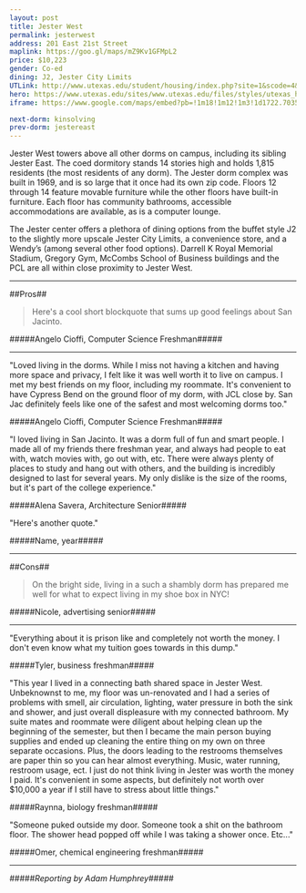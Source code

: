 ```yaml
---
layout: post
title: Jester West
permalink: jesterwest
address: 201 East 21st Street
maplink: https://goo.gl/maps/mZ9Kv1GFMpL2
price: $10,223
gender: Co-ed
dining: J2, Jester City Limits
UTLink: http://www.utexas.edu/student/housing/index.php?site=1&scode=4&id=126
hero: https://www.utexas.edu/sites/www.utexas.edu/files/styles/utexas_hero_photo_image/public/hero-photos/maincampus_hero.jpg?itok=i1E3qQY4
iframe: https://www.google.com/maps/embed?pb=!1m18!1m12!1m3!1d1722.703554574819!2d-97.73743044188875!3d30.28246991167159!2m3!1f0!2f0!3f0!3m2!1i1024!2i768!4f13.1!3m3!1m2!1s0x8644b59c070c71b1%3A0x160cfe70b943e9a3!2sJester+West+Dormitory%2C+Jester+Cir%2C+Austin%2C+TX+78712!5e0!3m2!1sen!2sus!4v1462317318739

next-dorm: kinsolving
prev-dorm: jestereast
---
```


Jester West towers above all other dorms on campus, including its sibling Jester East. The coed dormitory stands 14 stories high and holds 1,815 residents (the most residents of any dorm). The Jester dorm complex was built in 1969, and is so large that it once had its own zip code. Floors 12 through 14 feature movable furniture while the other floors have built-in furniture. Each floor has community bathrooms, accessible accommodations are available, as is a computer lounge. 

The Jester center offers a plethora of dining options from the buffet style J2 to the slightly more upscale Jester City Limits, a convenience store, and a Wendy’s (among several other food options). Darrell K Royal Memorial Stadium, Gregory Gym, McCombs School of Business buildings and the PCL are all within close proximity to Jester West.

---

##Pros##

> Here's a cool short blockquote that sums up good feelings about San Jacinto.

#####Angelo Cioffi, Computer Science Freshman#####

---

"Loved living in the dorms. While I miss not having a kitchen and having more space and privacy, I felt like it was well worth it to live on campus. I met my best friends on my floor, including my roommate. It's convenient to have Cypress Bend on the ground floor of my dorm, with JCL close by. San Jac definitely feels like one of the safest and most welcoming dorms too." 

#####Angelo Cioffi, Computer Science Freshman#####

"I loved living in San Jacinto. It was a dorm full of fun and smart people. I made all of my friends there freshman year, and always had people to eat with, watch movies with, go out with, etc. There were always plenty of places to study and hang out with others, and the building is incredibly designed to last for several years. My only dislike is the size of the rooms, but it's part of the college experience."

#####Alena Savera, Architecture Senior#####

"Here's another quote."

#####Name, year#####

---

##Cons##

> On the bright side, living in a such a shambly dorm has prepared me well for what to expect living in my shoe box in NYC!

#####Nicole, advertising senior#####

---

"Everything about it is prison like and completely not worth the money. I don't even know what my tuition goes towards in this dump."

#####Tyler, business freshman#####

"This year I lived in a connecting bath shared space in Jester West. Unbeknownst to me, my floor was un-renovated and I had a series of problems with smell, air circulation, lighting, water pressure in both the sink and shower, and just overall displeasure with my connected bathroom. My suite mates and roommate were diligent about helping clean up the beginning of the semester, but then I became the main person buying supplies and ended up cleaning the entire thing on my own on three separate occasions. Plus, the doors leading to the restrooms themselves are paper thin so you can hear almost everything. Music, water running, restroom usage, ect. I just do not think living in Jester was worth the money I paid. It's convenient in some aspects, but definitely not worth over $10,000 a year if I still have to stress about little things."

#####Raynna, biology freshman#####

"Someone puked outside my door. Someone took a shit on the bathroom floor. The shower head popped off while I was taking a shower once. Etc..."

#####Omer, chemical engineering freshman#####

---

#####_Reporting by Adam Humphrey_#####